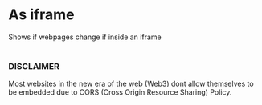 # As iframe
Shows if webpages change if inside an iframe<br><br>
### <b>DISCLAIMER</b>
Most websites in the new era of the web (Web3) dont allow themselves to be embedded due to CORS (Cross Origin Resource Sharing) Policy. 

